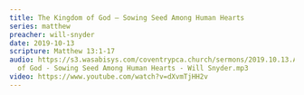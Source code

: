 ```yaml
---
title: The Kingdom of God – Sowing Seed Among Human Hearts
series: matthew
preacher: will-snyder
date: 2019-10-13
scripture: Matthew 13:1-17
audio: https://s3.wasabisys.com/coventrypca.church/sermons/2019.10.13.A The Kingdom
  of God - Sowing Seed Among Human Hearts - Will Snyder.mp3
video: https://www.youtube.com/watch?v=dXvmTjHH2v
---
```

